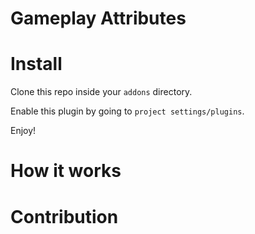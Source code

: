 Gameplay Attributes
===================

# Install

Clone this repo inside your `addons` directory.

Enable this plugin by going to `project settings/plugins`.

Enjoy!

# How it works



# Contribution

